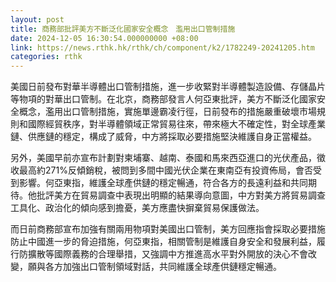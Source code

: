 ```yaml
---
layout: post
title: 商務部批評美方不斷泛化國家安全概念　濫用出口管制措施
date: 2024-12-05 16:30:54.000000000 +08:00
link: https://news.rthk.hk/rthk/ch/component/k2/1782249-20241205.htm
categories: rthk
---
```


美國日前發布對華半導體出口管制措施，進一步收緊對半導體製造設備、存儲晶片等物項的對華出口管制。在北京，商務部發言人何亞東批評，美方不斷泛化國家安全概念，濫用出口管制措施，實施單邊霸凌行徑，日前發布的措施嚴重破壞市場規則和國際經貿秩序，對半導體領域正常貿易往來，帶來極大不確定性，對全球產業鏈、供應鏈的穩定，構成了威脅，中方將採取必要措施堅決維護自身正當權益。

另外，美國早前亦宣布計劃對柬埔寨、越南、泰國和馬來西亞進口的光伏產品，徵收最高約271%反傾銷稅，被問到多間中國光伏企業在東南亞有投資佈局，會否受到影響。何亞東指，維護全球產供鏈的穩定暢通，符合各方的長遠利益和共同期待。他批評美方在貿易調查中表現出明顯的結果導向意圖，中方對美方將貿易調查工具化、政治化的傾向感到擔憂，美方應盡快摒棄貿易保護做法。

而日前商務部宣布加強有關兩用物項對美國出口管制，美方回應指會採取必要措施防止中國進一步的脅迫措施，何亞東指，相關管制是維護自身安全和發展利益，履行防擴散等國際義務的合理舉措，又強調中方推進高水平對外開放的決心不會改變，願與各方加強出口管制領域對話，共同維護全球產供鏈穩定暢通。
